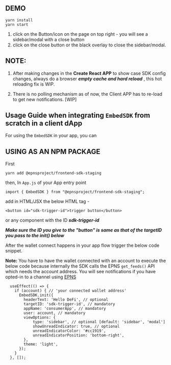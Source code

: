 ## DEMO

```
yarn install
yarn start
```
1. click on the Button/icon on the page on top right - you will see a sidebar/modal with a close button
2. click on the close button or the black overlay to close the sidebar/modal.

## NOTE: 
1. After making changes in the **Create React APP** to show case SDK config changes, always do a browser ***empty cache and hard reload***
, this hot reloading fix is WIP.

2. There is no polling mechanism as of now, the Client APP has to re-load to get new notifications. [WIP]


## Usage Guide when integrating `EmbedSDK` from scratch in a client dApp
For using the `EmbedSDK` in your app, you can 

USING AS AN NPM PACKAGE
------------------------
First

    yarn add @epnsproject/frontend-sdk-staging

then, In `App.js` of your App entry point


    import { EmbedSDK } from "@epnsproject/frontend-sdk-staging";


add in HTML/JSX the below HTML tag -


    <button id="sdk-trigger-id">trigger button</button>

or any component with the ID ***sdk-trigger-id*** 

***Make sure the ID you give to the "button" is same as that of the targetID you pass to the init() below*** 

After the wallet connect happens in your app flow trigger the below code snippet.

**Note:** You have to have the wallet connected with an account to execute the below code because internally the SDK calls the EPNS `get_feeds()` API which needs the account address. You will see notifications if you have opted-in to a channel using [EPNS](https://staging-app.epns.io/)

```
  useEffect(() => {
    if (account) { // 'your connected wallet address'
      EmbedSDK.init({
        headerText: 'Hello DeFi', // optional
        targetID: 'sdk-trigger-id', // mandatory
        appName: 'consumerApp', // mandatory
        user: account, // mandatory
        viewOptions: {
            type: 'sidebar', // optional [default: 'sidebar', 'modal']
            showUnreadIndicator: true, // optional
            unreadIndicatorColor: '#cc1919',
            unreadIndicatorPosition: 'bottom-right',
        },
        theme: 'light',
      });
    }
  }, []);
```